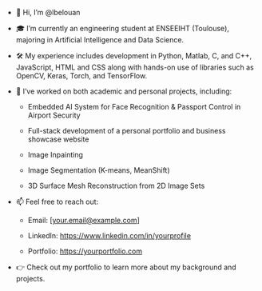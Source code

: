 - 👋 Hi, I’m @lbelouan

- 🎓 I’m currently an engineering student at ENSEEIHT (Toulouse), majoring in Artificial Intelligence and Data Science. 

- 🛠️ My experience includes development in Python, Matlab, C, and C++, JavaScript, HTML and CSS along with hands-on use of libraries such as OpenCV, Keras, Torch, and TensorFlow.

- 📂 I’ve worked on both academic and personal projects, including:

    - Embedded AI System for Face Recognition & Passport Control in Airport Security
    
    - Full-stack development of a personal portfolio and business showcase website
      
    - Image Inpainting

    - Image Segmentation (K-means, MeanShift)

    - 3D Surface Mesh Reconstruction from 2D Image Sets


- 📫 Feel free to reach out:

    - Email: [your.email@example.com]

    - LinkedIn: https://www.linkedin.com/in/yourprofile

    - Portfolio: https://yourportfolio.com

- 👉 Check out my portfolio to learn more about my background and projects.

  

<!---
lbelouan/lbelouan is a ✨ special ✨ repository because its `README.md` (this file) appears on your GitHub profile.
You can click the Preview link to take a look at your changes.
--->
